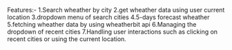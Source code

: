 Features:-
1.Search wheather by city
2.get wheather data using  user current location 
3.dropdown menu of search cities
4.5-days forecast wheather
5.fetching wheather data by using wheatherbit api
6.Managing the dropdown of recent cities
7.Handling user interactions such as clicking on recent cities or using the current location.

